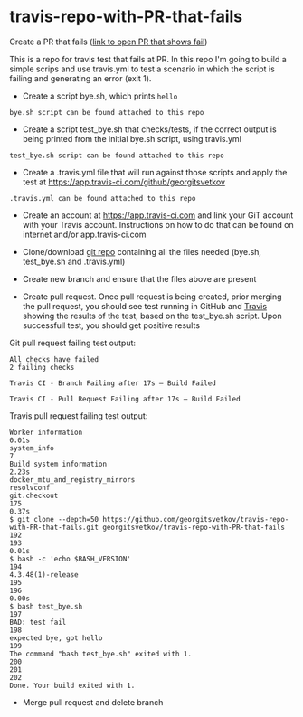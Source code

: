 # travis-repo-with-PR-that-fails
Create a PR that fails ([link to open PR that shows fail](https://github.com/georgitsvetkov/travis-repo-with-PR-that-fails/pull/2#issue-1166099955))

This is a repo for travis test that fails at PR. In this repo I'm going to build a simple scrips and use travis.yml to test a scenario in which the script is failing and generating an error (exit 1).

- Create a script bye.sh, which prints `hello`

`
bye.sh script can be found attached to this repo
`

- Create a script test_bye.sh that checks/tests, if the correct output is being printed from the initial bye.sh script, using travis.yml

`
test_bye.sh script can be found attached to this repo
`

- Create a .travis.yml file that will run against those scripts and apply the test at https://app.travis-ci.com/github/georgitsvetkov

`
.travis.yml can be found attached to this repo
`

- Create an account at https://app.travis-ci.com and link your GiT account with your Travis account. Instructions on how to do that can be found on internet and/or app.travis-ci.com 

- Clone/download [git repo](https://github.com/georgitsvetkov/travis-repo-with-PR-that-fails) containing all the files needed (bye.sh, test_bye.sh and .travis.yml) 

- Create new branch and ensure that the files above are present 

- Create pull request. Once pull request is being created, prior merging the pull request, you should see test running in GitHub and [Travis](https://app.travis-ci.com/github/georgitsvetkov/travis-repo-with-PR-that-fails) showing the results of the test, based on the test_bye.sh script. Upon successfull test, you should get positive results

Git pull request failing test output:
```
All checks have failed
2 failing checks

Travis CI - Branch Failing after 17s — Build Failed

Travis CI - Pull Request Failing after 17s — Build Failed
```

Travis pull request failing test output:
```
Worker information
0.01s
system_info
7
Build system information
2.23s
docker_mtu_and_registry_mirrors
resolvconf
git.checkout
175
0.37s
$ git clone --depth=50 https://github.com/georgitsvetkov/travis-repo-with-PR-that-fails.git georgitsvetkov/travis-repo-with-PR-that-fails
192
193
0.01s
$ bash -c 'echo $BASH_VERSION'
194
4.3.48(1)-release
195
196
0.00s
$ bash test_bye.sh
197
BAD: test fail
198
expected bye, got hello
199
The command "bash test_bye.sh" exited with 1.
200
201
202
Done. Your build exited with 1.
```

-  Merge pull request and delete branch
